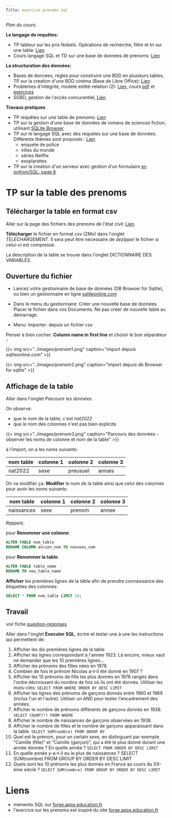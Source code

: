 ```yaml
---
Title: exercice prenoms sql
---
```


*Plan du cours*:

**Le langage de requêtes:**
* TP tableur sur les prix Nobels. Opérations de recherche, filtre et tri sur une table: [Lien](/docs/competences/calc/page3)
* Cours langage SQL et TD sur une base de données de prenoms: [Lien](/docs/NSI/bases/page7/)

**La structuration des données:**
* Bases de données, règles pour construire une BDD en plusieurs tables, TP sur la creation d'une BDD cinéma (Base de Libre Office): [Lien](/docs/NSI/bases/page2/)
* Problèmes d'intégrité, modele entité-relation (2): [Lien](../page1/), cours [pdf](/pdf/NSI/bdd1_prof.pdf) et [exercices](/pdf/NSI/bdd1_eleve.pdf)
* SGBD, gestion de l'accès concurentiel, [Lien](../page3/)

**Travaux pratiques**
* TP requêtes sur une table de prenoms: [Lien](../page8)
* TP sur la gestion d'une base de données de romans de sciences fiction, utilisant [SQLite Browser](../page6)
* TP sur le langage SQL avec des requetes sur une base de données. Différents thèmes sont proposés : [Lien](../page4)
	* enquete de police
	* villes du monde
	* séries Netflix
	* exoplanètes
* TP sur la creation d'un serveur avec gestion d'un formulaire [en python/SQL: page 6](../page5/)

# TP sur la table des prenoms
## Télécharger la table en format csv
Aller sur la page des fichiers des prenoms de l'état civil: [Lien](https://www.insee.fr/fr/statistiques/7633685)

**Télécharger** le fichier en format *csv* (2Mo) dans l'onglet TELECHARGEMENT. Il sera peut être necessaire de *dezipper* le fichier si celui-ci est compressé.

La description de la table se trouve dans l'onglet DICTIONNAIRE DES VARIABLES.

## Ouverture du fichier
* Lancez votre gestionnaire de base de données (DB Browser for Sqlite), ou bien un gestionnaire en ligne [sqliteonline.com](https://sqliteonline.com/)

* Dans le menu du gestionnaire: Créer une nouvelle base de données. Placer le fichier dans vos Documents. Ne pas créer de nouvelle table au démarrage.

* Menu: Importer: depuis un fichier csv

Penser à bien cocher: **Column name in first line** et choisir le bon séparateur `;`


{{< img src="../images/prenom1.png" caption="import depuis sqliteonline.com" >}}

{{< img src="../images/prenom2.png" caption="import depuis db Browser for sqlite" >}}

## Affichage de la table
Aller dans l'onglet *Parcourir les données*.

On observe:

* que le nom de la table, c'est *nat2022*
* que le nom des colonnes n'est pas bien explicite

{{< img src="../images/prenom3.png" caption="Parcours des données - observer les noms de colonne et nom de la table" >}}

à l'import, on a les noms suivants:

| nom table | colonne 1 | colonne 2 | colonne 3 |
| --- | --- | --- | --- |
| nat2022 | sexe | preusuel | annais | nombre |

On va modifier ça: **Modifier** le nom de la table ainsi que celui des colonnes pour avoir les noms suivants:

| nom table | colonne 1 | colonne 2 | colonne 3 |
| --- | --- | --- | --- |
| naissances | sexe | prenom | annee | nombre |

*Rappels:*

pour **Renommer une colonne**:

```SQL
ALTER TABLE nom_table
RENAME COLUMN ancien_nom TO nouveau_nom
```

pour **Renommer la table**:

```SQL
ALTER TABLE table_name
RENAME TO new_table_name
```

**Afficher** les premières lignes de la table afin de prendre connaissance des étiquettes des colonnes:

```sql
SELECT * FROM nom_table LIMIT 10;
```

## Travail
voir fiche [question-reponses](/pdf/NSI/bdd2_fiche_reponse_prenoms.pdf)

Aller dans l'onglet **Executer SQL**, écrire et tester une à une les instructions qui permettent de:

1. Afficher les dix premières lignes de la table
2. Afficher les lignes correspondant à l'année 1923. Là encore, mieux vaut ne demander que les 10 premières lignes…
3. Afficher les prénoms des filles nées en 1978.
4. Combien de fois le prénom Nicolas a-t-il été donné en 1907 ?
5. Afficher les 10 prénoms de fille les plus donnés en 1978 rangés dans l'ordre décroissant du nombre de fois où ils ont été donnés. Utiliser les mots-clés:
`SELECT FROM WHERE ORDER BY DESC LIMIT`
6. Afficher les lignes des prénoms de garçons donnés entre 1960 et 1969 (inclus l'un et l'autre). Utiliser un AND pour tester l'encadrement des années.
7. Afficher le nombre de prénoms différents de garçons donnés en 1938.
`SELECT COUNT(*) FROM WHERE`
8. Afficher le nombre de naissances de garçons observées en 1938.
9. Afficher le nombre de filles et le nombre de garçons apparaissant dans la table.
`SELECT SUM(nombre) FROM GROUP BY`
10. Quel est le prénom, pour un certain sexe, en distinguant par exemple "Camille (fille)" et "Camille (garçon)", qui a été le plus donné durant une année donnée ? En quelle année ?
`SELECT FROM ORDER BY DESC LIMIT`
11. En quelle année y-a-t-il eu le plus de naissances ?
SELECT SUM(nombre) FROM GROUP BY ORDER BY DESC LIMIT
12. Quels sont les 10 prénoms les plus donnés en France au cours du XX-ème siècle ?
`SELECT SUM(nombre) FROM GROUP BY ORDER BY DESC LIMIT` 


# Liens
* memento SQL sur [forge.apps.education.fr](https://exercices-bdd-aa801f.forge.apps.education.fr/memento_sql/)
* l'exercice sur les prenoms est inspiré du site [forge.apps.education.fr](https://exercices-bdd-aa801f.forge.apps.education.fr/)
